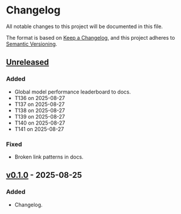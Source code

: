 # Changelog

All notable changes to this project will be documented in this file.

The format is based on [Keep a Changelog](https://keepachangelog.com/en/1.0.0/),
and this project adheres to [Semantic Versioning](https://semver.org/spec/v2.0.0.html).

## [Unreleased]

### Added
- Global model performance leaderboard to docs.
- T136 on 2025-08-27
- T137 on 2025-08-27
- T138 on 2025-08-27
- T139 on 2025-08-27
- T140 on 2025-08-27
- T141 on 2025-08-27

### Fixed
- Broken link patterns in docs.

## [v0.1.0] - 2025-08-25

### Added

- Changelog.

[Unreleased]: https://github.com/RISE-UNIBAS/humanities_data_benchmark/compare/v0.1.0...HEAD
[v0.1.0]: https://github.com/RISE-UNIBAS/humanities_data_benchmark/releases/tag/v0.1.0
